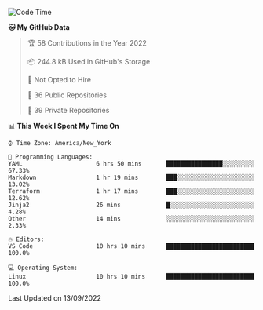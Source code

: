 <!--START_SECTION:waka-->
![Code Time](http://img.shields.io/badge/Code%20Time-85%20hrs%2010%20mins-blue)

**🐱 My GitHub Data** 

> 🏆 58 Contributions in the Year 2022
 > 
> 📦 244.8 kB Used in GitHub's Storage 
 > 
> 🚫 Not Opted to Hire
 > 
> 📜 36 Public Repositories 
 > 
> 🔑 39 Private Repositories  
 > 
📊 **This Week I Spent My Time On** 

```text
⌚︎ Time Zone: America/New_York

💬 Programming Languages: 
YAML                     6 hrs 50 mins       ████████████████░░░░░░░░░   67.33% 
Markdown                 1 hr 19 mins        ███░░░░░░░░░░░░░░░░░░░░░░   13.02% 
Terraform                1 hr 17 mins        ███░░░░░░░░░░░░░░░░░░░░░░   12.62% 
Jinja2                   26 mins             █░░░░░░░░░░░░░░░░░░░░░░░░   4.28% 
Other                    14 mins             ░░░░░░░░░░░░░░░░░░░░░░░░░   2.33%

🔥 Editors: 
VS Code                  10 hrs 10 mins      █████████████████████████   100.0%

💻 Operating System: 
Linux                    10 hrs 10 mins      █████████████████████████   100.0%

```


 Last Updated on 13/09/2022
<!--END_SECTION:waka-->